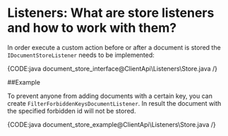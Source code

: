 # Listeners: What are store listeners and how to work with them?

In order execute a custom action before or after a document is stored the `IDocumentStoreListener` needs to be implemented:

{CODE:java document_store_interface@ClientApi\Listeners\Store.java /}

##Example

To prevent anyone from adding documents with a certain key, you can create `FilterForbiddenKeysDocumentListener`. In result the document with the specified forbidden id will not be stored.

{CODE:java document_store_example@ClientApi\Listeners\Store.java /}
